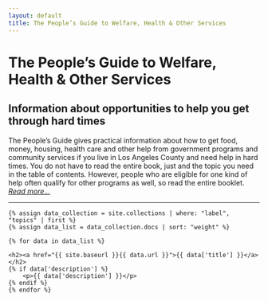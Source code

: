 ```yaml
---
layout: default
title: The People’s Guide to Welfare, Health & Other Services
---
```


# The People’s Guide to Welfare, Health & Other Services

## Information about opportunities to help you get through hard times

The People’s Guide gives practical information about how to get food, money, housing, health care and other help from government programs and community services if you live in Los Angeles County and need help in hard times. You do not have to read the entire book, just and the topic you need in the table of contents. However, people who are eligible for one kind of help often qualify for other programs as well, so read the entire booklet. *[Read more...](topics/introduction)*

- - -

<div class="topics">

	{% assign data_collection = site.collections | where: "label", "topics" | first %}
	{% assign data_list = data_collection.docs | sort: "weight" %}

	{% for data in data_list %}

	<h2><a href="{{ site.baseurl }}{{ data.url }}">{{ data['title'] }}</a></h2>
	{% if data['description'] %} 
		<p>{{ data['description'] }}</p>
	{% endif %}
	{% endfor %}
</div>
